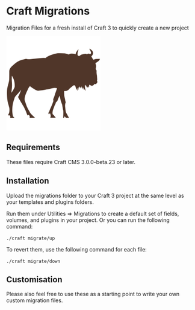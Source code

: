# Craft Migrations

Migration Files for a fresh install of Craft 3 to quickly create a new project

<img src="./icon.svg" width="250px" alt="Logo" title="Logo">

## Requirements

These files require Craft CMS 3.0.0-beta.23 or later.

## Installation

Upload the migrations folder to your Craft 3 project at the same level as your templates and plugins folders.

Run them under Utilities => Migrations to create a default set of fields, volumes, and plugins in your project. Or you can run the following command:
```
./craft migrate/up
```

To revert them, use the following command for each file:
```
./craft migrate/down
```

## Customisation

Please also feel free to use these as a starting point to write your own custom migration files.